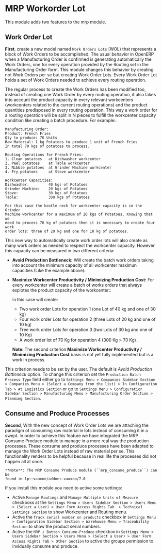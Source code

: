 MRP Workorder Lot
=================

This module adds two features to the mrp module.

Work Order Lot
--------------

**First**, create a new model named ``Work Orders Lots`` (WOL) that represents a
block of Work Orders to be accomplished. The usual behavior in OpenERP when a
Manufacturing Order is confirmed is generating automatically the Work Orders,
one for every operation provided by the Routing set in the Manufacturing Order
form. This module changes this behavior by creating not Work Orders per se but
creating Work Order Lots. Every Work Order Lot holds a set of Work Orders
needed to achieve every routing operation.

The regular process to create the Work Orders has been modified too, instead
of creating one Work Order by every routing operation, it also takes into
account the product capacity in every relevant workcenters (workcenters
related to the current routing operations) and the product quantities
predisposed in every routing operation. This way a work order for a routing
operation will be split in N pieces to fulfill the workcenter capacity
condition like creating a batch procedure. For example::

    Manufacturing Order:
    Product: French Fries
    Qty to produce: 70 Units
    Raw Material: 1 kg Potatoes to produce 1 unit of French Fries
    In total 70 kgs of potatoes to process.

    Routing Operations for French Fries:
    1. Clean potatoes   at Dishwasher workcenter
    2. Peel potatoes    at Table workcenter
    3. Nibble potatoes  at Grinder Machine workcenter
    4. Fry potatoes     at Stove workcenter

    Workcenter Capacities:
    Dishwasher:         40 kgs of Potatoes
    Grinder Machine:    20 kgs of Potatoes
    Stove:              30 kgs of Potatoes
    Table:              300 kgs of Potatoes

    For this case the bootle neck for workcenter capacity is in the Grinder
    Machine workcenter for a maximum of 20 kgs of Potatoes. Knowing that we
    need to process 70 kg of potatoes then it is necessary to create four work
    order lots: three of 20 kg and one for 10 kg of potatoes.

This new way to automatically create work order lots will also create as many
work orders as needed to respect the workcenter capacity. However this capacity
can be measured in two different criteria:

- **Avoid Production Bottleneck:** Will create the batch work orders taking
  into account the minimum capacity of all workcenter maximun capacities
  (Like the example above).
- **Maximize Workcenter Productivity / Minimizing Production Cost:** For every
  workcenter will create a batch of works orders that always explotes the
  product capacity of the workcenter::

    In this case will create:

    - Two work order Lots for operation 1
      (one Lot of 40 kg and one of 30 kg)
    - Four work order Lots for operation 2
      (three Lots of 20 kg and one of 10 kg)
    - Tree work order Lots for operation 3
      (two Lots of 30 kg and one of 10 Kg)
    - A work order lot of 70 Kg for operation 4 (300 Kg > 70 Kg)
.

    **Note**: The second criterion
    **Maximize Workcenter Productivity / Minimizing Production Cost** basis
    is not yet fully implemented but is a work in process.

This criterion needs to be set by the user. The default is
*Avoid Production Bottleneck* option. To change this criterion set the
``Production Batch Process Type`` field either go to
``Settings Menu > Companies Sidebar Section > Companies Menu > (Select a
Company from the list) > In Configuration Tab > At Logistics Section`` or go to
``Settings Menu > Configuration Sidebar Section > Manufacturing Menu >
Manufacturing Order Section > Planning Section``.

Consume and Produce Processes
-----------------------------

**Second**, With the new concept of Work Order Lots we are attaching the paradigm of
consuming raw material in lots instead of consuming it in a swept. In order to
achieve this feature we have integrated the MRP Consume Produce module to
manage in a more real way the production processes. These consume and produce
processes have been adapted to manage the Work Order Lots instead of raw
material per se. This functionality renders to be helpful because in real life
the processes did not happen all at once.

    **Note**: The MRP Consume Produce module (``mrp_consume_produce``) can be
    found in lp:~vauxoo/addons-vauxoo/7.0

If you install this module you need to active some settings:

- Active ``Manage Routings`` and ``Manage Multiple Units of Measure``
  checkboxs at the ``Settings Menu > Users Sidebar Section > Users Menu >
  (Select a User) > User Form Access Rights Tab  > Technical Settings
  Section`` to show Workcenter and Routing menu.
- Active the ``Track serial number on products`` checkbox in
  ``Settings Menu > Configuration Sidebar Section > Warehouse Menu >
  Traceability Section`` to show the product serial numbers.
- Active the ``MRP / Button Consume-Produce`` checkbox in
  ``Settings Menu > Users Sidebar Section > Users Menu > (Select a User) >
  User Form Access Rights Tab > Other Section`` to active the groups permission
  to invidually consume and produce.
